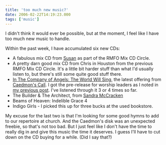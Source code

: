```yaml
---
title: 'too much new music?'
date: 2006-02-22T14:19:23.000
tags: ['music']
---
```


I didn't think it would ever be possible, but at the moment, I feel like I have too much new music to handle.

Within the past week, I have accumulated six new CDs:

- A fabulous mix CD from [Susan](http://rmfo-blogs.com/graceycat/) as part of the RMFO Mix CD Circle.
- A pretty darn good mix CD from Chris in Houston from the previous RMFO Mix CD Circle. It's a little bit harder stuff than what I'd usually listen to, but there's still some quite good stuff there.
- [In The Company of Angels: The World Will Sing](http://www.inthecompanyofangels2.com), the latest offering from [Caedmon's Call](http://www.caedmonscall.com). I got the pre-release for worship leaders as I noted in [my previous post](http://www.chrishubbs.com/2006/02/21/in-the-company-of-angels-the-world-will-sing/). I've listened through it 3 or 4 times so far.
- The Builder & The Architect, from [Sandra McCracken](http://www.sandramccracken.com)
- Beams of Heaven: Indelible Grace 4
- Indigo Girls - I picked this up for three bucks at the used bookstore.

My excuse for the last two is that I'm looking for some good hymns to add to our repertoire at church. And the Caedmon's disk was an unexpected freebie, so that's not too bad. But I just feel like I don't have the time to really dig in and give this music the time it deserves. I guess I'll have to cut down on the CD buying for a while. (Did I say that?)
